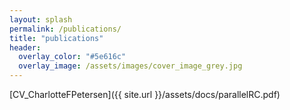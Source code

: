 ```yaml
---
layout: splash
permalink: /publications/
title: "publications"
header:
  overlay_color: "#5e616c"
  overlay_image: /assets/images/cover_image_grey.jpg
---
```


[CV_CharlotteFPetersen]({{ site.url }}/assets/docs/parallelRC.pdf)

